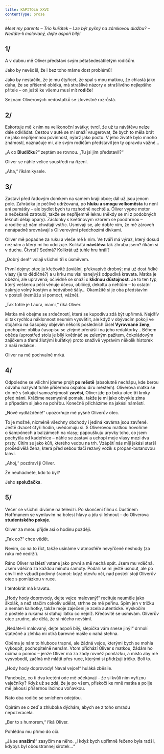 ```yaml
---
title: KAPITOLA XXVI
contentType: prose
---
```


_Meet my parents – Trio kuřátek – Lze být pyšný na zámkovou dlažbu? – Nedáte-li malovaný, dejte aspoň bílý!_

## 1/

  

A v dubnu mě Oliver představí svým pětašedesátiletým rodičům.

Jako by nevěděl, že i bez toho máme dost problémů!

Jako by nestačilo, že je mu čtyřicet, že spal s mou matkou, že chlastá jako duha, že se příšerně obléká, má strašlivé názory a strašlivého nejlepšího přítele – on ještě ke všemu musí mít **rodiče**!

Seznam Oliverových nedostatků se zlověstně rozrůstá.

## 2/

  

Eskortuje mě k nim na velikonoční svátky; tvrdí, že už tu návštěvu nelze dále odkládat. Cestou v autě se mi snaží vsugerovat, že bych to měla brát ne jako nepříjemnou povinnost, nýbrž jako poctu. V jeho životě bylo mnoho známostí, naznačuje mi, ale svým rodičům představil jen ty opravdu vážné…

„A co **Bludičku**?“ zeptám se rovnou. „Tu jsi jim představil?“

Oliver se náhle velice soustředí na řízení.

„Aha,“ říkám kysele.

## 3/

  

Zastaví před řadovým domkem na samém kraji obce; dál už jsou jenom pole. Zahrádka je pečlivě udržovaná, po **hluku a smogu velkoměsta** tu není ani památky – ale bydlet bych tu rozhodně nechtěla. Oliver vypne motor a nečekaně zatroubí, takže se nepříjemně leknu (někdy se mi z podobných leknutí dělají opary). Záclonky s květinovým vzorem se poodhrnou – a rodiče už nám chvátají vstříc. Usmívají se, ale dobře vím, že mě zároveň nenápadně srovnávají s Oliverovými předchozími dívkami.

Oliver mě popadne za ruku a vleče mě k nim. Ve tváři má výraz, který dosud neznám a který mi ho odcizuje. Kolikátá **návštěva** tak zhruba jsem? říkám si v duchu. Čtvrtá? Sedmá? Kolikrát už tuhle hru hráli?

„Dobrý den!“ volají všichni tři s úsměvem.

První dojmy: otec je křečovitě žoviální, překvapivě drobný; má už dost řídké vlasy (je to dědičné?) a u krku mu visí nanejvýš odpudivá kravata. Matka je obézní, ale upravená; očividně se snaží o **klidnou** **důstojnost**. Je to ten typ, který veškerou péči věnuje účesu, obličeji, dekoltu a nehtům – to ostatní zakryje volný kostým a hedvábné šály… Okamžitě si je oba představím v posteli (nemůžu si pomoct, vážně).

„Tak tohle je Laura, mami,“ říká Oliver.

Matka mě obejme se srdečností, která se kupodivu zdá být upřímná. Nejdřív si tak rychlou náklonnost neumím vysvětlit, ale když v obývacím pokoji ve stojánku na časopisy objevím několik posledních čísel **Vyrovnané** **ženy**, pochopím: obliba časopisu se zřejmě přenáší i na jeho redaktorky… Během oběda (uprostřed stolu je bílý květináč se zeleným pažitem, čokoládovým zajíčkem a třemi žlutými kuřátky) proto snaživě vyprávím několik historek z naší redakce.

Oliver na mě pochvalně mrká.

## 4/

  

Odpoledne se všichni jdeme projít **po městě** (absolutně nechápu, kde berou odvahu nazývat tuhle příšernou ospalou díru městem). Oliverova matka se do mě s šokující samozřejmostí **zavěsí**, Oliver jde po boku otce tři kroky před námi. Kráčíme nesmyslně pomalu, takže je mi jako obvykle zima a připadám si jako na pohřbu. Konečně přicházíme na jakési náměstí.

„Nově vydlážděné!“ upozorňuje mě pyšně Oliverův otec.

To je možné, nicméně všechny obchody i jediná kavárna jsou zavřené. Ještě dvacet čtyři hodin, uvědomuju si. S Oliverovou matkou hovoříme o šampónech a balzámech na vlasy; papouškuju úryvky toho, co jsem pochytila od kadeřnice – náhle se zastaví a uchopí moje vlasy mezi dva prsty. Cítím se jako kůň, kterého vedou na trh. Vzápětí nás míjí jakási starší prošedivělá žena, která před sebou tlačí rezavý vozík s propan-butanovou lahví.

„Ahoj,“ pozdraví ji Oliver.

Že neuhádnete, kdo to byl?

Jeho **spolužačka**.

## 5/

  

Večer se všichni díváme na televizi. Po skončení filmu s Dustinem Hoffmanem se vymluvím na bolest hlavy a jdu si lehnout – do Oliverova **studentského pokoje**.

Oliver za mnou přijde asi o hodinu později.

„Tak co?“ chce vědět.

Nevím, co na to říct, takže usínáme v atmosféře nevyřčené neshody (za ruku mě nedrží).

Ráno Oliver naštěstí vstane jako první a mě nechá spát. Jsem mu vděčná. Jsem vděčná za každou minutu samoty. Podaří se mi ještě usnout, ale po chvíli mě vzbudí podivný šramot: když otevřu oči, nad postelí stojí Oliverův otec s pomlázkou v ruce.

I tentokrát má kravatu.

„Hody hody doprovody, dejte vejce malovaný!“ recituje neuměle jako školák, a než stačím cokoliv udělat, strhne ze mě peřinu. Spím jen v tričku a nemám kalhotky, takže moje zaječení je zcela autentické. Vyskočím z postele a rukama si stahuji látku co nejníž. Křečovitě se usmívám. Oliverův otec zrudne, ale dělá, že si ničeho nevšiml.

„Nedáte-li malovaný, dejte aspoň bílý, slepička vám snese jiný!“ drmolí statečně a zlehka mi otírá barevné mašle o nahá stehna.

Oběma je nám to hluboce trapné, ale žádná vejce, kterými bych se mohla vykoupit, pochopitelně nemám. Vtom přichází Oliver s matkou; žádám ho očima o pomoc – jenže Oliver má za zády rovněž pomlázku, a místo aby mě vysvobodil, začíná mě mlátit přes ruce, kterými si přidržuji tričko. Bolí to.

„Hody hody doprovody! Naval vejce!“ huláká zběsile.

Panebože, co ti dva kreténi ode mě očekávají – že si kvůli nim vyříznu vaječníky? Když už se zdá, že je po všem, přiskočí ke mně matka a polije mě jakousi příšernou lacinou voňavkou.

Nato oba rodiče se smíchem odejdou.

Opírám se o zeď a zhluboka dýchám, abych se z toho smradu nepozvracela.

„Ber to s humorem,“ říká Oliver.

Pohlédnu mu přímo do očí.

„Já se **snažím**!“ zasyčím na něho. „I když bych upřímně řečeno byla radši, kdybys byl oboustrannej sirotek…“

